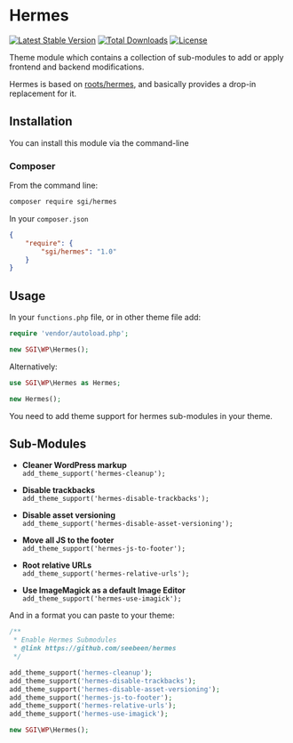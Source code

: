 # Hermes

[![Latest Stable Version](https://poser.pugx.org/sgi/hermes/v/stable)](https://packagist.org/packages/sgi/hermes) 
[![Total Downloads](https://poser.pugx.org/sgi/hermes/downloads)](https://packagist.org/packages/sgi/hermes)
[![License](https://poser.pugx.org/sgi/hermes/license)](https://packagist.org/packages/sgi/hermes)

Theme module which contains a collection of sub-modules to add or apply frontend and backend modifications.

Hermes is based on [roots/hermes](https://github.com/roots/hermes), and basically provides a drop-in replacement for it.

## Installation

You can install this module via the command-line

### Composer

From the command line:

```sh
composer require sgi/hermes
```

In your `composer.json`

```json
{
    "require": {
        "sgi/hermes": "1.0"
    }
}
```

## Usage

In your ```functions.php``` file, or in other theme file add:

```php
require 'vendor/autoload.php';

new SGI\WP\Hermes();
```

Alternatively:

```php
use SGI\WP\Hermes as Hermes;

new Hermes();
```

You need to add theme support for hermes sub-modules in your theme.

## Sub-Modules

* **Cleaner WordPress markup**  
  `add_theme_support('hermes-cleanup');`

* **Disable trackbacks**  
  `add_theme_support('hermes-disable-trackbacks');`

* **Disable asset versioning**  
  `add_theme_support('hermes-disable-asset-versioning');`

* **Move all JS to the footer**  
  `add_theme_support('hermes-js-to-footer');`

* **Root relative URLs**  
  `add_theme_support('hermes-relative-urls');`

* **Use ImageMagick as a default Image Editor**  
  `add_theme_support('hermes-use-imagick');`

And in a format you can paste to your theme:
```php
/**
 * Enable Hermes Submodules
 * @link https://github.com/seebeen/hermes
 */

add_theme_support('hermes-cleanup');
add_theme_support('hermes-disable-trackbacks');
add_theme_support('hermes-disable-asset-versioning');
add_theme_support('hermes-js-to-footer');
add_theme_support('hermes-relative-urls');
add_theme_support('hermes-use-imagick');

new SGI\WP\Hermes();
```